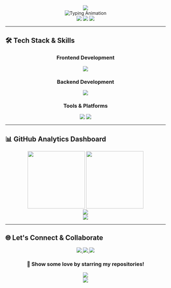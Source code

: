 <div align="center">
  <img src="https://capsule-render.vercel.app/api?type=waving&color=gradient&customColorList=6,11,20&height=200&section=header&text=Adithya%20Maurya&fontSize=50&fontColor=fff&animation=fadeIn&fontAlignY=35&desc=Full%20Stack%20Developer%20%7C%20AI%20Enthusiast%20%7C%20Indie%20Hacker&descAlignY=55&descSize=18" />
</div>

<div align="center">
  <img src="https://readme-typing-svg.herokuapp.com?font=JetBrains+Mono&size=20&duration=2500&pause=1000&color=58A6FF&center=true&vCenter=true&width=800&height=60&lines=%F0%9F%92%BB+Crafting+Digital+Solutions+with+Code;%F0%9F%9A%80+Building+SaaS+Products+from+Scratch;%F0%9F%A4%96+Exploring+AI+%26+Machine+Learning;%F0%9F%8E%AE+Creating+Interactive+Web+Games;%E2%9C%A8+Turning+Ideas+into+Reality" alt="Typing Animation" />
</div>
<div align="center">
  <img src="https://komarev.com/ghpvc/?username=Adithyamaurya&color=58A6FF&style=flat-square&label=PROFILE+VIEWS" />
  <img src="https://img.shields.io/github/followers/Adithyamaurya?color=58A6FF&style=flat-square&logo=github&label=FOLLOWERS" />
  <img src="https://img.shields.io/github/stars/Adithyamaurya?color=58A6FF&style=flat-square&logo=github&label=TOTAL+STARS" />
</div>

---

## 🛠️ **Tech Stack & Skills**

<div align="center">

### **Frontend Development**
<img src="https://skillicons.dev/icons?i=html,css,js,ts,react,nextjs,tailwind,sass,bootstrap&theme=dark" />

### **Backend Development**
<img src="https://skillicons.dev/icons?i=nodejs,php,python,java,cs,cpp,mysql,supabase&theme=dark" />

### **Tools & Platforms**
<img src="https://skillicons.dev/icons?i=git,github,vscode,visualstudio,netlify,linux,unity,blender&theme=dark" />
<img src="https://skillicons.dev/icons?i=ai,vercel,arduino,raspberrypi&theme=dark" />

</div>

---

## 📊 **GitHub Analytics Dashboard**

<div align="center">
  <img height="180em" src="https://github-readme-stats-sigma-five.vercel.app/api?username=Adithyamaurya&show_icons=true&theme=github_dark&include_all_commits=true&count_private=true&hide_border=true&bg_color=0D1117&title_color=58A6FF&text_color=C9D1D9&icon_color=58A6FF"/>
  <img height="180em" src="https://github-readme-stats-sigma-five.vercel.app/api/top-langs/?username=Adithyamaurya&layout=compact&theme=github_dark&hide_border=true&bg_color=0D1117&title_color=58A6FF&text_color=C9D1D9"/>
</div>

<div align="center">
  <img src="https://github-readme-streak-stats.herokuapp.com/?user=Adithyamaurya&theme=github-dark-blue&hide_border=true&background=0D1117&stroke=58A6FF&ring=58A6FF&fire=FF6B6B&currStreakLabel=58A6FF" />
</div>

<div align="center">
  <img src="https://github-readme-activity-graph.vercel.app/graph?username=Adithyamaurya&theme=github-compact&hide_border=true&bg_color=0D1117&color=58A6FF&line=58A6FF&point=FF6B6B" />
</div>


---

## 🌐 **Let's Connect & Collaborate**

<div align="center">
  <a href="https://www.linkedin.com/in/adithya-maurya-17a00a370/">
    <img src="https://img.shields.io/badge/LinkedIn-0077B5?style=for-the-badge&logo=linkedin&logoColor=white&labelColor=0077B5" />
  </a>
  <a href="mailto:adithyama012@gmail.com">
    <img src="https://img.shields.io/badge/Gmail-D14836?style=for-the-badge&logo=gmail&logoColor=white&labelColor=D14836" />
  </a>
  <a href="https://portfolio.vercel.app">
    <img src="https://img.shields.io/badge/Portfolio-000000?style=for-the-badge&logo=vercel&logoColor=white&labelColor=000000" />
  </a>
</div>

<div align="center">
  <h3>🌟 Show some love by starring my repositories!</h3>
  <img src="https://readme-typing-svg.herokuapp.com?font=Fira+Code&size=12&duration=4000&pause=1000&color=58A6FF&center=true&vCenter=true&width=400&lines=Happy+Coding!+%F0%9F%9A%80;Let's+build+something+amazing+together!+%E2%9C%A8" />
</div>
<div align="center">
  <img src="https://capsule-render.vercel.app/api?type=waving&color=gradient&customColorList=6,11,20&height=120&section=footer&text=Thanks%20for%20visiting!&fontSize=20&fontColor=fff&animation=twinkling&fontAlignY=75" />
</div>
